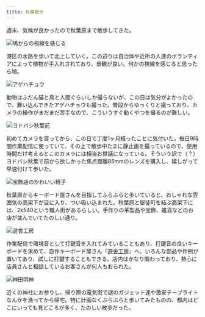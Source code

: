 ```yaml
---
title: 秋葉散歩
---
```

週末、気候が良かったので秋葉原まで散歩してきた。

![](https://lh4.googleusercontent.com/LOFY8ddIB5HxycRoZUSHbIg-EFGmHV0QBpKsv4kwtUriPuebak-OUBc_1yYZX0qlu6_Im5Z_xGRLkR7f0O55tTAXW5rKoXpKH2DM6qLWp_Tj3TeCFSdh5QW0MtL37VCuaOBbgN_EBsF-LUwY8_L8g4Q "鳩からの視線を感じる")

港区の水路を歩いて北上していく。この辺りは自治体や近所の人達のボランティアによって植物が手入れされており、景観が良い。何かの視線を感じると思ったら鳩。

![](https://lh4.googleusercontent.com/35K_XTEyARZEUYeefFRVSwpbXCRTcj7v6PlMCVfdEhR0YihgbPs-myXLwy5G_juog77fMmqjYSIIynHo3XqKIXU0rgwuCDSekE5HvYuquLXOvBeVSMFUo4gCB-8x83Ky4YEseryDQpV_pmScec6VCLw "アゲハチョウ")

動物はふだん猫と鳥と人間ぐらいしか撮らないが、この日は気分がよかったので、舞い込んできたアゲハチョウも撮った。普段からゆっくりと撮っており、カメラの操作がまだまだ苦手なので、こういうすぐ動くやつを撮るのが難しい。

![](https://lh5.googleusercontent.com/ew-93DNkkBOGeIjXdOLrfB6lybH4D-BG7D19twDB-v-_C-FpPHi3uCL5m978rgRLB3xn1gVHV8I4Hj5iXS-wIe9RX6FxrwbvYCzaZrNWOfr-chL1KDHZgW0p6i9AzU73UGqcyyVjkabaiOwQ0GDcnHM "ヨドバシ秋葉前")

初めてカメラを買ってから、この日で丁度1ヶ月経ったことに気付いた。毎日9時間作業配信に使っていて、その上で散歩中たまに静止画を撮っているので、使用時間だけ考えるとこのカメラには相当お世話になっている。そういう訳で（？）ヨドバシ秋葉で前から欲しかった焦点距離85mmのレンズを購入し、嬉しがって早速付けて歩いた。

![](https://lh5.googleusercontent.com/uft9g4lKyxxWeArzbU07RBFZ-IH58EHkzvGohN0KZQeYOzhRn7Q1cWNj_jWfF7SlaGyDoroALDiGIYYh-yNBCPF442EGo9IAESd4YHtH1OypvgWrG3e7fn12LD2HJtRVONPbl8ZCBfFmtXwBKGEIqvE "宝飾店のかわいい椅子")

秋葉原からキーボード屋さんを目指してふらふらと歩いていると、おしゃれな雰囲気の高架下が目に入り、つい吸い込まれた。秋葉原と御徒町を結ぶ高架下には、2k540という職人街があるらしい。手作りの革製品や宝飾、雑貨などのお店が並んでいてたのしい通り。

![](https://lh5.googleusercontent.com/57Iuah8jeB5MY3KBIisFC5KPPkfLoDBsk84IKbNbWSe3mZMGnZT7w1FWxwY5LhB8P7YLt5C0LXNWgS7uAdWqd47xIpJUeJYwMmsRmDVSQAyzl_tSKZOEbWMJ9UiWPLpYOJrXS8Ql3kY2O62efOTiAYI "遊舎工房")

作業配信で環境音として打鍵音を入れてみていることもあり、打鍵音の良いキーボードを求めて、自作キーボード屋さん『[遊舎工房](https://yushakobo.jp/)』へ。いろんな部品や作例が置いてあり、試しに打鍵することもできる。店内はかなり賑わっており、熱心に店員さんと相談しているお客さんが何人もおられた。

![](https://lh4.googleusercontent.com/lxTpCVstPHqfWKaEDolr4RBCOjD23BEGOGg38dQTR5yhZMAFp6rXhibDcOzJbV2ZEwiq91ZcEZUhQHAuOCDEAjP0w3HKwFK7jov1bib6Fv5Snuf-a0l5zv6oYSEUhq1XXZZ2kilNUqvkCNi0j-dC-f4 "神田明神")

近くの神社にお参りし、帰り際の電気街で謎のガジェット達や激安テープライトなんかを漁ってから帰宅。特に計画なくぶらぶらと歩いてみたものの、都内はどこにいっても見どころが多く、たのしい散歩だった。
